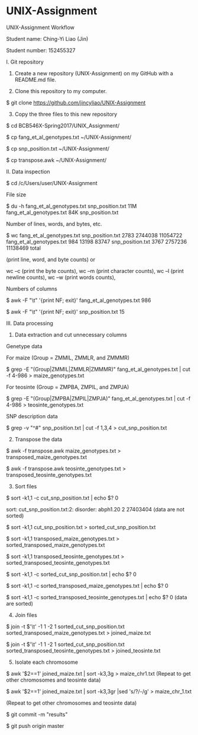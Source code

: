 # UNIX-Assignment
UNIX-Assignment Workflow


Student name: Ching-Yi Liao (Jin)

Student number: 152455327


I.	Git repository

1.	Create a new repository (UNIX-Assignment) on my GitHub with a README.md file.

2.	Clone this repository to my computer.

$ git clone https://github.com/jincyliao/UNIX-Assignment

3.	Copy the three files to this new repository

$ cd BCB546X-Spring2017/UNIX_Assignment/

$ cp fang_et_al_genotypes.txt ~/UNIX-Assignment/

$ cp snp_position.txt ~/UNIX-Assignment/

$ cp transpose.awk ~/UNIX-Assignment/


II.	Data inspection

$ cd /c/Users/user/UNIX-Assignment


File size

$ du -h fang_et_al_genotypes.txt snp_position.txt
11M     fang_et_al_genotypes.txt
84K     snp_position.txt


Number of lines, words, and bytes, etc.

$ wc fang_et_al_genotypes.txt snp_position.txt
    2783  2744038 11054722 fang_et_al_genotypes.txt
     984    13198    83747 snp_position.txt
    3767  2757236 11138469 total

(print line, word, and byte counts) or


wc –c (print the byte counts), wc –m (print character counts), wc –l (print newline counts), wc –w (print words counts),


Numbers of columns

$ awk -F "\t" '{print NF; exit}' fang_et_al_genotypes.txt
986

$ awk -F "\t" '{print NF; exit}' snp_position.txt
15

III.	Data processing

1.	Data extraction and cut unnecessary columns

Genetype data

For maize (Group = ZMMIL, ZMMLR, and ZMMMR)

$ grep -E "(Group|ZMMIL|ZMMLR|ZMMMR)" fang_et_al_genotypes.txt | cut -f 4-986 > maize_genotypes.txt


For teosinte (Group = ZMPBA, ZMPIL, and ZMPJA)

$ grep -E "(Group|ZMPBA|ZMPIL|ZMPJA)" fang_et_al_genotypes.txt | cut -f 4-986 > teosinte_genotypes.txt


SNP description data

$ grep -v "^#" snp_position.txt | cut -f 1,3,4 > cut_snp_position.txt

2.	Transpose the data

$ awk -f transpose.awk maize_genotypes.txt > transposed_maize_genotypes.txt

$ awk -f transpose.awk teosinte_genotypes.txt > transposed_teosinte_genotypes.txt

3.	Sort files

$ sort -k1,1 -c cut_snp_position.txt | echo $?
0

sort: cut_snp_position.txt:2: disorder: abph1.20        2       27403404
(data are not sorted)


$ sort -k1,1 cut_snp_position.txt > sorted_cut_snp_position.txt

$ sort -k1,1 transposed_maize_genotypes.txt > sorted_transposed_maize_genotypes.txt

$ sort -k1,1 transposed_teosinte_genotypes.txt > sorted_transposed_teosinte_genotypes.txt


$ sort -k1,1 -c sorted_cut_snp_position.txt | echo $?
0

$ sort -k1,1 -c sorted_transposed_maize_genotypes.txt | echo $?
0

$ sort -k1,1 -c sorted_transposed_teosinte_genotypes.txt | echo $?
0
(data are sorted)

4.	Join files

$ join -t $'\t' -1 1 -2 1 sorted_cut_snp_position.txt sorted_transposed_maize_genotypes.txt > joined_maize.txt    

$ join -t $'\t' -1 1 -2 1 sorted_cut_snp_position.txt sorted_transposed_teosinte_genotypes.txt > joined_teosinte.txt

5.	Isolate each chromosome 

$ awk '$2==1' joined_maize.txt | sort -k3,3g > maize_chr1.txt
(Repeat to get other chromosomes and teosinte data)


$ awk '$2==1' joined_maize.txt | sort -k3,3gr |sed 's/?/-/g' > maize_chr_1.txt

(Repeat to get other chromosomes and teosinte data)


$ git commit -m "results"

$ git push origin master

